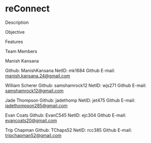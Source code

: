 # reConnect

Description



Objective



Features



Team Members

Manish Kansana

Github: ManishKansana
NetID: mk1684
Github E-mail: manish.kansana.24@gmail.com

William Scherer
Github: samshamrock12
NetID: wjs271
Github E-mail: samshamrock12@gmail.com

Jade Thompson
Github: jadethomp
NetID: jet475
Github E-mail: jadethompson285@gmail.com

Evan Coats
Github: EvanC545
NetID: ejc304
Github E-mail: evancoats20@gmail.com

Trip Chapman
Github: TChaps52
NetID: rcc385
Github E-mail: tripchapman52@gmail.com
